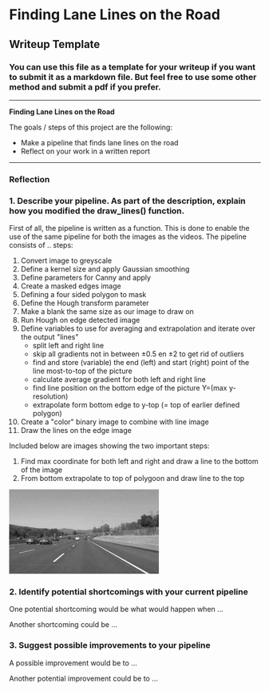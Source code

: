 # **Finding Lane Lines on the Road** 

## Writeup Template

### You can use this file as a template for your writeup if you want to submit it as a markdown file. But feel free to use some other method and submit a pdf if you prefer.

---

**Finding Lane Lines on the Road**

The goals / steps of this project are the following:
* Make a pipeline that finds lane lines on the road
* Reflect on your work in a written report


[//]: # (Image References)

[image1]: ./examples/grayscale.jpg "Grayscale"
---

### Reflection

### 1. Describe your pipeline. As part of the description, explain how you modified the draw_lines() function.

First of all, the pipeline is written as a function. This is done to enable the use of the same pipeline for both the images as the videos. The pipeline consists of .. steps:

1. Convert image to greyscale
2. Define a kernel size and apply Gaussian smoothing
3. Define parameters for Canny and apply
4. Create a masked edges image
5. Defining a four sided polygon to mask
6. Define the Hough transform parameter
7. Make a blank the same size as our image to draw on
8. Run Hough on edge detected image
9. Define variables to use for averaging and extrapolation and iterate over the output "lines"
   - split left and right line
   - skip all gradients not in between ±0.5 en ±2 to get rid of outliers
   - find and store (variable) the end (left) and start (right) point of the line most-to-top of the picture
   - calculate average gradient for both left and right line
   - find line position on the bottom edge of the picture Y=(max y-resolution)
   - extrapolate form bottom edge to y-top (= top of earlier defined polygon)
 10. Create a "color" binary image to combine with line image
 11. Draw the lines on the edge image
 
 Included below are images showing the two important steps:
 1. Find max coordinate for both left and right and draw a line to the bottom of the image
 2. From bottom extrapolate to top of polygoon and draw line to the top
 
 
   
  
![alt text][image1]


### 2. Identify potential shortcomings with your current pipeline


One potential shortcoming would be what would happen when ... 

Another shortcoming could be ...


### 3. Suggest possible improvements to your pipeline

A possible improvement would be to ...

Another potential improvement could be to ...

